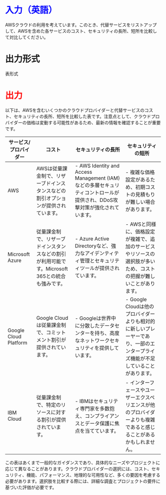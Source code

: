 # <span style="color:blue">入力（英語）</span>
AWSクラウドの利用を考えています。このとき、代替サービスをリストアップして、AWSを含めた各サービスのコスト、セキュリティの長所、短所を比較して対比してください。

# 出力形式
表形式


# <span style="color:red">出力</span>
以下は、AWSを含むいくつかのクラウドプロバイダーと代替サービスのコスト、セキュリティの長所、短所を比較した表です。注意点として、クラウドプロバイダーの価格は変動する可能性があるため、最新の情報を確認することが重要です。

| サービス/プロバイダー | コスト | セキュリティの長所 | セキュリティの短所 |
|------------------------|--------|--------------------|--------------------|
| AWS                    | AWSは従量課金制で、リザーブドインスタンスなどの割引オプションが提供されています。 | - AWS Identity and Access Management (IAM)などの多層セキュリティコントロールが提供され、DDoS攻撃対策が強化されています。 | - 複雑な価格設定があるため、初期コストの見積もりが難しい場合があります。 |
| Microsoft Azure        | 従量課金制で、リザーブドインスタンスなどの割引が利用可能です。Microsoft 365との統合も強みです。 | - Azure Active Directoryなど、強力なアイデンティティ管理とセキュリティツールが提供されています。 | - AWSと同様に、価格設定が複雑で、追加のサービスやリソースの選択肢が多いため、コストの把握が難しいことがあります。 |
| Google Cloud Platform  | Google Cloudは従量課金制で、コミットメント割引が提供されています。 | - Googleは世界中に分散したデータセンターを持ち、高度なネットワークセキュリティを提供しています。 | - Google Cloudは他のプロバイダーよりも相対的に新しいプレーヤーであり、一部のエンタープライズ機能が不足していることがあります。 |
| IBM Cloud              | 従量課金制で、特定のリソースに対する割引が提供されています。 | - IBMはセキュリティ専門家を多数抱え、コンプライアンスとデータ保護に焦点を当てています。 | - インターフェースやユーザーエクスペリエンスが他のプロバイダーよりも複雑であると感じることがあるかもしれません。 |

この表はあくまで一般的なガイダンスであり、具体的なニーズやプロジェクトに応じて異なることがあります。クラウドプロバイダーの選択には、コスト、セキュリティ、機能、パフォーマンス、地理的な可用性など、多くの要因を考慮する必要があります。選択肢を比較する際には、詳細な調査とプロジェクトの要件に基づいた評価が必要です。
